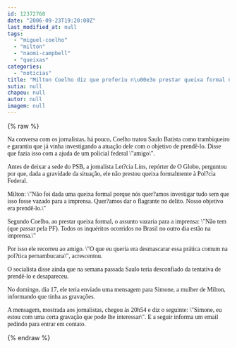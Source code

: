 ```yaml
---
id: 12372768
date: "2006-09-23T19:20:00Z"
last_modified_at: null
tags:
  - "miguel-coelho"
  - "milton"
  - "naomi-campbell"
  - "queixas"
categories:
  - "noticias"
title: "Milton Coelho diz que preferiu n\u00e3o prestar queixa formal na PF"
sutia: null
chapeu: null
autor: null
imagem: null
---
```

{% raw %}
<p><P><FONT face=Verdana>Na conversa com os jornalistas, há pouco, Coelho tratou Saulo Batista como trambiqueiro e garantiu que já vinha investigando a atuação dele com o objetivo de prendê-lo. Disse que fazia isso com a ajuda de um policial federal \"amigo\".</FONT></P></p>
<p><P><FONT face=Verdana>Antes de deixar a sede do PSB, a jornalista Let?cia Lins, repórter de O Globo, perguntou por que, dada a gravidade da situação, ele não prestou queixa formalmente à Pol?cia Federal.</FONT></P></p>
<p><P><FONT face=Verdana>Milton: \"Não foi dada uma queixa formal porque nós quer?amos investigar tudo sem que isso fosse vazado para a imprensa. Quer?amos dar o flagrante no delito. Nosso objetivo era prendê-lo.\"</FONT></P></p>
<p><P><FONT face=Verdana>Segundo Coelho, ao prestar queixa formal, o assunto vazaria para a imprensa: \"Não tem (que passar pela PF). Todos os inquéritos ocorridos no Brasil no outro dia estão na imprensa.\"</FONT></P></p>
<p><P><FONT face=Verdana>Por isso ele recorreu ao amigo. \"O que eu queria era desmascarar essa prática comum na pol?tica pernambucana\", acrescentou.</FONT></P></p>
<p><P><FONT face=Verdana>O socialista disse ainda que na semana passada Saulo teria desconfiado da tentativa de prendê-lo e desapareceu. </FONT></P></p>
<p><P><FONT face=Verdana>No domingo, dia 17, ele teria enviado uma mensagem para Simone, a mulher de Milton, informando que tinha as gravações. </FONT></P></p>
<p><P><FONT face=Verdana>A mensagem, mostrada aos jornalistas, chegou às 20h54 e diz o seguinte: \"Simone, eu estou com uma certa gravação que pode lhe interessar\". E a seguir informa um email pedindo para entrar em contato.</FONT></P> </p>
{% endraw %}
